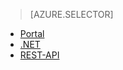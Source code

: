> [AZURE.SELECTOR]
- [Portal](../articles/media-services/media-services-portal-upload-files.md)
- [.NET](../articles/media-services/media-services-dotnet-upload-files.md)
- [REST-API](../articles/media-services/media-services-rest-upload-files.md)
